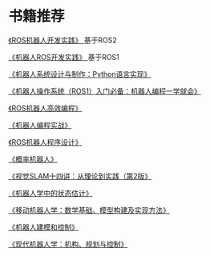 # 书籍推荐

[《ROS机器人开发实践》 ](https://union-click.jd.com/jdc?e=&p=JF8AAL4DIgZlGmsVARABUx5bFjJWWA1FBCVbV0IUWVALHEpCAUdETlcNVQtHRRUBEAFTHlsWHUtCCUZrQQpgRCFOWm5haFMVGh4dA3pUImNbUw4eN1QrWxQDEQ9UG1sTASI3VRxrQ2wSBlQaWhQHEwNWK1olAhUEVBlaHAsRAVQTXSUFEg5lGV4QARICVRJdJTIiBGUraxUyETcXdVhHBxsEVhgIFgRHVFASW0YLRlcCHAwcBEABABMLFFEVN1caWhEL)基于ROS2

[《机器人ROS开发实践》 ](https://union-click.jd.com/jdc?e=&p=JF8AAL4DIgZlGmsVARcOXBpcETJWWA1FBCVbV0IUWVALHEpCAUdETlcNVQtHRRUBFw5cGlwRHUtCCUZrc3dUWCJSDWJiZXESYCtGZhN-LX8dUw4eN1QrWxQDEQ9UG1sTASI3VRxrQ2wSBlQaWhQHEwNWK1olAhUEVBlaHQMWDlIZWiUFEg5lGV4QARICVRJdJTIiBGUraxUyETcXdQgXAhNUU0gLEFBCV1AYXxELEFQAE1wRBhMDXB4PEAoVN1caWhEL)基于ROS1

[《机器人系统设计与制作：Python语言实现》](https://union-click.jd.com/jdc?e=&p=JF8AAL4DIgZlGmsVARIDUxNfEjJWWA1FBCVbV0IUWVALHEpCAUdETlcNVQtHRRUBEgNTE18SHUtCCUZrFwV6eCpZIFxibmEUfwx3Z1laV0YpZQ4eN1QrWxQDEQ9UG1sTASI3VRxrQ2wSBlQaWhQHEwNWK1olAhUEVBlaHQETAVUZXCUFEg5lGV4QARICVRJdJTIiBGUraxUyETcXdVpBBREHUBoJHVETVFAcXkJSQFcAH1gVARZSUx9dEAVAN1caWhEL)

[《机器人操作系统（ROS1）入门必备：机器人编程一学就会》](https://union-click.jd.com/jdc?e=&p=JF8AAL4DIgZlGmsVARsHUhhTFjJWWA1FBCVbV0IUWVALHEpCAUdETlcNVQtHRRUBGwdSGFMWHUtCCUZrFlZIYFNyHUlgcF8sEjBjUU0FJ0BSQw4eN1QrWxQDEQ9UG1sTASI3VRxrQ2wSBlQaWhQHEwNWK1olAhUEVBlaHQcRBFAZWSUFEg5lGV4QARICVRJdJTIiBGUraxUyETcXdVkXVhBSBhNaRVJGVVAdDEFRQFcBGggcCxBSUhNbFlAWN1caWhEL)

[《ROS机器人高效编程》](https://union-click.jd.com/jdc?e=&p=JF8AAL4DIgZlGmsVARIAXR9SEzJWWA1FBCVbV0IUWVALHEpCAUdETlcNVQtHRRUBEgBdH1ITHUtCCUZrQElZZU9wU21hUXEOQVJydlduFFoQdQ4eN1QrWxQDEQ9UG1sTASI3VRxrQ2wSBlQaWhQHEwNWK1olAhUEVBlaHQYRB1YZWSUFEg5lGV4QARICVRJdJTIiBGUraxUyETcXdV1BCxQGBR0PQgYTBlAbXxAKEQIAGQ8WURsBVxkIRgMTN1caWhEL)

[《机器人编程实战》](https://union-click.jd.com/jdc?e=&p=JF8AAL4DIgZlGmsVARIEXBxbETJWWA1FBCVbV0IUWVALHEpCAUdETlcNVQtHRRUBEgRcHFsRHUtCCUZraVBneQFpOxVnch1XUh5mGFZzNVobZQ4eN1QrWxQDEQ9UG1sTASI3VRxrQ2wSBlQaWhQHEwNWK1olAhUEVBlaHQYVBFweUiUFEg5lGV4QARICVRJdJTIiBGUraxUyETcXdQkVA0EFVxhcQgJGV1ATXEBSEFIHGgwSUkJSVElYQQAbN1caWhEL)

[《ROS机器人程序设计》](https://union-click.jd.com/jdc?e=&p=JF8AAL4DIgZlGmsVARMAVBlcFjJWWA1FBCVbV0IUWVALHEpCAUdETlcNVQtHRRUBEwBUGVwWHUtCCUZrawZ3WEscEkBnFV8XUyVmaU5HBW8iZQ4eN1QrWxQDEQ9UG1sTASI3VRxrQ2wSBlQaWhQHEwNWK1olAhUEVBlaHQUaDlIdUyUFEg5lGV4QARICVRJdJTIiBGUraxUyETcXdQgUUkcHBx9dFAURAlBMXkYKRlJcGVhCVRADUxlZEFBGN1caWhEL)

[《概率机器人》](https://union-click.jd.com/jdc?e=&p=JF8AAL4DIgZlGmsVARIPVxhdEjJWWA1FBCVbV0IUWVALHEpCAUdETlcNVQtHRRUBEg9XGF0SHUtCCUZrRmdkWxFOOA9nZ0cyclwLZEVuJUATdQ4eN1QrWxQDEQ9UG1sTASI3VRxrQ2wSBlQaWhQHEwNWK1olAhUEVBlaHQQWAlcTUiUFEg5lGV4QARICVRJdJTIiBGUraxUyETcXdQ4SBBIABhkORlIbBlAbDkYKEgJQT10RAEYCVxJTHFcaN1caWhEL)

[《视觉SLAM十四讲：从理论到实践（第2版》](https://union-click.jd.com/jdc?e=&p=JF8AAMcDIgZlGFwcAxUPUxhbEjISBFIcXBQGGzcRRANLXSJeEF4aVwkMGQ1eD0kdSVJKSQVJHBIEUhxcFAYbGAxeB0gyG1VVSR9lW1dlFkciR0tWdABHIWBCVAtZK1olAhMGVhNaFQIUBGUrWxIyRGlVGloUAxMCVR5YJQMiB1IYWhcDGg5SElgUAyIAVRJrFwcXBFUeWxwEIjdlGGslMhI3VisZe1ZBVAAdXx0CRw4GS14QBhoPBhhfQVIUAVQSWkdWEFNcK1kUAxYO)

[《机器人学中的状态估计》](https://union-click.jd.com/jdc?e=&p=JF8AALUDIgZlGmsVARoOXBJcEjJWWA1FBCVbV0IUWVALHEpCAUdETlcNVQtHRRUBGg5cElwSHUtCCUZrfgpNZz15AUJgbAQASzNGUlNADHIjUw4eN1QrWxQDEQ9UG1sTASI3VRxrXmwTN1QrWxIBEwVUE1MQARIGUStcFQsiBVAeWBUHEg5TK2slASI3ZRtrFjJQaVEbCRcBFA9SE1pFVhcDAE4LF1AUBQESW0dWRQMBEloWMhAGVB9S)

[《移动机器人学：数学基础、模型构建及实现方法》](https://union-click.jd.com/jdc?e=&p=JF8AAL4DIgZlGmsVARsGVBteEDJWWA1FBCVbV0IUWVALHEpCAUdETlcNVQtHRRUBGwZUG14QHUtCCUZrZgZ7AQBuMmBgQGEqey50VhFHXGISUw4eN1QrWxQDEQ9UG1sTASI3VRxrQ2wSBlQaWhQHEwNWK1olAhUEVBlbFAMXA1YTXCUFEg5lGV4QARICVRJdJTIiBGUraxUyETcXdVkRCxIFUBMIElYRBFBJUh1SEQ8FHl4SVRUCBhxfRVVFN1caWhEL)

[《机器人建模和控制》](https://union-click.jd.com/jdc?e=&p=JF8AAL4DIgZlGmsVAhoPVh9TEDJWWA1FBCVbV0IUWVALHEpCAUdETlcNVQtHRRUCGg9WH1MQHUtCCUZrTXlXd11EWBBhUVsAYSlSXUYAJ2NedQ4eN1QrWxQDEQ9UG1sTASI3VRxrQ2wSBlQaWhQHEwNWK1olAhUEVBlbFAITAVccXyUFEg5lGV4QARICVRJdJTIiBGUraxUyETcXdV1CA0ZSBUsIRQcUB1AcXkFRGwACGFkTBUAGXEhSFgEWN1caWhEL)

[《现代机器人学：机构、规划与控制》](https://union-click.jd.com/jdc?e=&p=JF8AAL4DIgZlGmsVARQOXBpZEjJWWA1FBCVbV0IUWVALHEpCAUdETlcNVQtHRRUBFA5cGlkSHUtCCUZrHVlzfgVZPUZnUn01Uy5wYFpFUh4aUw4eN1QrWxQDEQ9UG1sTASI3VRxrQ2wSBlQaWhQHEwNWK1olAhUEVBlbFAIUD1QfWSUFEg5lGV4QARICVRJdJTIiBGUraxUyETcXdVhFBxYHAhwLRQsVUFAcXBxRRQUCSVoXAkYHVhMJEFESN1caWhEL)



